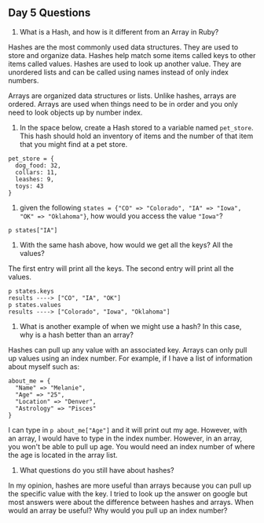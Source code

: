## Day 5 Questions

1. What is a Hash, and how is it different from an Array in Ruby?

Hashes are the most commonly used data structures. They are used to store and organize data. Hashes help match some items called keys to other items called values. Hashes are used to look up another value. They are unordered lists and can be called using names instead of only index numbers.

Arrays are organized data structures or lists. Unlike hashes, arrays are ordered. Arrays are used when things need to be in order and you only need to look objects up by number index.


1. In the space below, create a Hash stored to a variable named `pet_store`.  This hash should hold an inventory of items and the number of that item that you might find at a pet store.

```
pet_store = {
  dog_food: 32,
  collars: 11,
  leashes: 9,
  toys: 43
}
```


1. given the following `states = {"CO" => "Colorado", "IA" => "Iowa", "OK" => "Oklahoma"}`, how would you access the value `"Iowa"`?

```
p states["IA"]
```


1. With the same hash above, how would we get all the keys?  All the values?

The first entry will print all the keys. The second entry will print all the values.

```
p states.keys
results ----> ["CO", "IA", "OK"]
p states.values
results ----> ["Colorado", "Iowa", "Oklahoma"]
```


1. What is another example of when we might use a hash?  In this case, why is a hash better than an array?

Hashes can pull up any value with an associated key. Arrays can only pull up values using an index number. For example, if I have a list of information about myself such as:

```
about_me = {
  "Name" => "Melanie",
  "Age" => "25",
  "Location" => "Denver",
  "Astrology" => "Pisces"
}
```

I can type in `p about_me["Age"]` and it will print out my age. However, with an array, I would have to type in the index number. However, in an array, you won't be able to pull up age. You would need an index number of where the age is located in the array list.

1. What questions do you still have about hashes?

In my opinion, hashes are more useful than arrays because you can pull up the specific value with the key. I tried to look up the answer on google but most answers were about the difference between hashes and arrays. When would an array be useful? Why would you pull up an index number?
